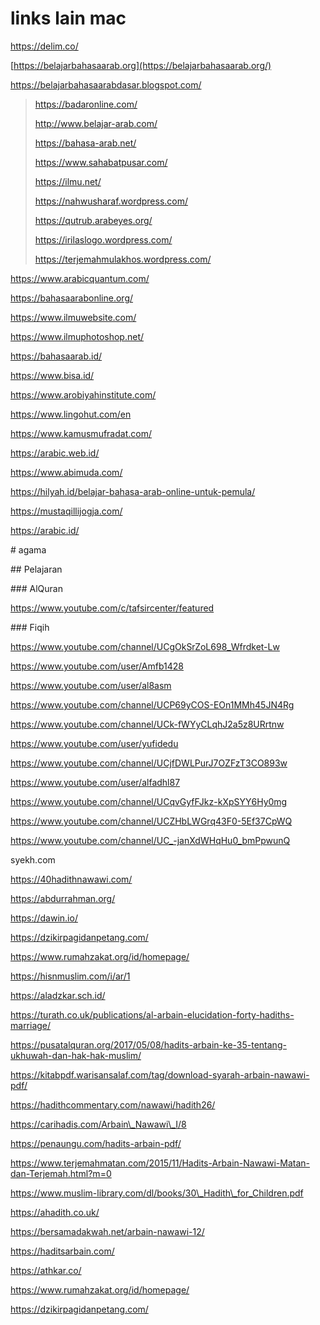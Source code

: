# links lain mac

https://delim.co/  

[https://belajarbahasaarab.org](https://belajarbahasaarab.org/)  

https://belajarbahasaarabdasar.blogspot.com/  

> https://badaronline.com/
> 
> http://www.belajar-arab.com/
> 
> https://bahasa-arab.net/  
> 
> https://www.sahabatpusar.com/  
> 
> https://ilmu.net/  
> 
> https://nahwusharaf.wordpress.com/  
> 
> https://qutrub.arabeyes.org/  
> 
> https://irilaslogo.wordpress.com/  
> 
> https://terjemahmulakhos.wordpress.com/  

https://www.arabicquantum.com/  

https://bahasaarabonline.org/  

https://www.ilmuwebsite.com/  

https://www.ilmuphotoshop.net/  

https://bahasaarab.id/  

https://www.bisa.id/  

https://www.arobiyahinstitute.com/  

https://www.lingohut.com/en  

https://www.kamusmufradat.com/  

https://arabic.web.id/  

https://www.abimuda.com/  

https://hilyah.id/belajar-bahasa-arab-online-untuk-pemula/  

https://mustaqillijogja.com/  

https://arabic.id/  

  

\# agama

  

\## Pelajaran

  

\### AlQuran

  

https://www.youtube.com/c/tafsircenter/featured

  

\### Fiqih

  

https://www.youtube.com/channel/UCgOkSrZoL698_Wfrdket-Lw

https://www.youtube.com/user/Amfb1428

https://www.youtube.com/user/al8asm

https://www.youtube.com/channel/UCP69yCOS-EOn1MMh45JN4Rg

https://www.youtube.com/channel/UCk-fWYyCLqhJ2a5z8URrtnw

https://www.youtube.com/user/yufidedu

https://www.youtube.com/channel/UCjfDWLPurJ7OZFzT3CO893w

https://www.youtube.com/user/alfadhl87

https://www.youtube.com/channel/UCqvGyfFJkz-kXpSYY6Hy0mg

https://www.youtube.com/channel/UCZHbLWGrq43F0-5Ef37CpWQ

https://www.youtube.com/channel/UC_-janXdWHqHu0_bmPpwunQ

syekh.com

https://40hadithnawawi.com/

https://abdurrahman.org/

https://dawin.io/

https://dzikirpagidanpetang.com/

https://www.rumahzakat.org/id/homepage/

https://hisnmuslim.com/i/ar/1

https://aladzkar.sch.id/

  

https://turath.co.uk/publications/al-arbain-elucidation-forty-hadiths-marriage/

  

https://pusatalquran.org/2017/05/08/hadits-arbain-ke-35-tentang-ukhuwah-dan-hak-hak-muslim/

  

https://kitabpdf.warisansalaf.com/tag/download-syarah-arbain-nawawi-pdf/

  

https://hadithcommentary.com/nawawi/hadith26/

  

https://carihadis.com/Arbain\_Nawawi\_I/8

  

https://penaungu.com/hadits-arbain-pdf/

  

https://www.terjemahmatan.com/2015/11/Hadits-Arbain-Nawawi-Matan-dan-Terjemah.html?m=0

  

https://www.muslim-library.com/dl/books/30\_Hadith\_for_Children.pdf

  

https://ahadith.co.uk/

  

https://bersamadakwah.net/arbain-nawawi-12/

  

https://haditsarbain.com/

  

https://athkar.co/

  

https://www.rumahzakat.org/id/homepage/

  

https://dzikirpagidanpetang.com/

  


